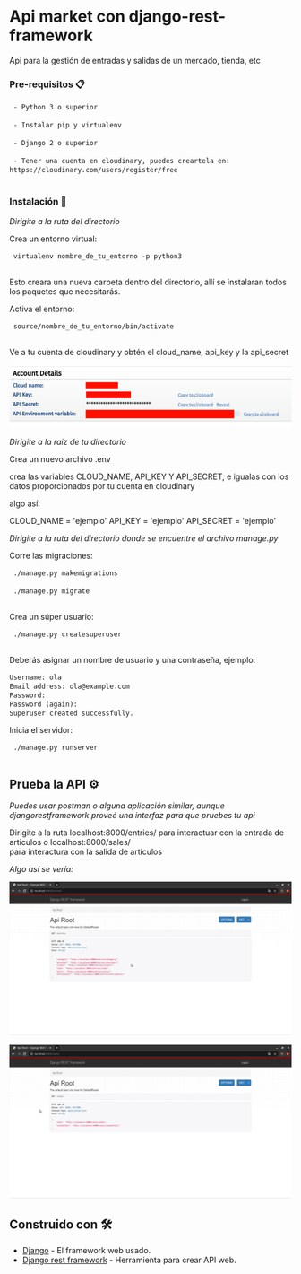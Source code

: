 # Api market con django-rest-framework

 Api para la gestión de entradas y salidas de un mercado, tienda, etc


### Pre-requisitos 📋

```
 - Python 3 o superior

 - Instalar pip y virtualenv

 - Django 2 o superior

 - Tener una cuenta en cloudinary, puedes creartela en: https://cloudinary.com/users/register/free


```

### Instalación 🔧

 _Dirigite a la ruta del directorio_

 Crea un entorno virtual:
```
 virtualenv nombre_de_tu_entorno -p python3
 
```
 Esto creara una nueva carpeta dentro del directorio, allí se instalaran todos los paquetes que necesitarás.

 Activa el entorno:
```
 source/nombre_de_tu_entorno/bin/activate
 
```

 Ve a tu cuenta de cloudinary y obtén el cloud_name, api_key y la api_secret

 ![Texto alternativo](images/cloudinary.png "Cloudinary dashboard")

  _Dirigite a la raiz de tu directorio_

 Crea un nuevo archivo .env

 crea las variables CLOUD_NAME, API_KEY Y API_SECRET, e igualas con los datos proporcionados por tu cuenta en cloudinary
  
 algo así:

 CLOUD_NAME = 'ejemplo'
 API_KEY = 'ejemplo'
 API_SECRET = 'ejemplo'
 

 _Dirigite a la ruta del directorio donde se encuentre el archivo manage.py_

 Corre las migraciones:

```
 ./manage.py makemigrations

 ./manage.py migrate
 
```
Crea un súper usuario:

```
 ./manage.py createsuperuser
 
```
 Deberás asignar un nombre de usuario y una contraseña, ejemplo:

    Username: ola
    Email address: ola@example.com
    Password:
    Password (again):
    Superuser created successfully.

 Inicia el servidor:

```
 ./manage.py runserver
 
```

## Prueba la API ⚙️

_Puedes usar postman o alguna aplicación similar, aunque djangorestframework proveé una interfaz para que pruebes tu api_

 Dirigite a la ruta localhost:8000/entries/ para interactuar con la entrada de articulos o localhost:8000/sales/  
 para interactura con la salida de artículos

_Algo así se vería:_

![Texto alternativo](images/apiroot.png "Apiroot entries")

![Texto alternativo](images/apirootsales.png "Apiroot sales")


## Construido con 🛠️

* [Django](https://www.djangoproject.com/) - El framework web usado.
* [Django rest framework](https://www.django-rest-framework.org/) - Herramienta para crear API web.


